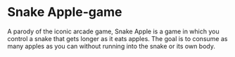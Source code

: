 # Snake Apple-game
A parody of the iconic arcade game, Snake Apple is a game in which you control a snake that gets longer as it eats apples. The goal is to consume as many apples as you can without running into the snake or its own body.
